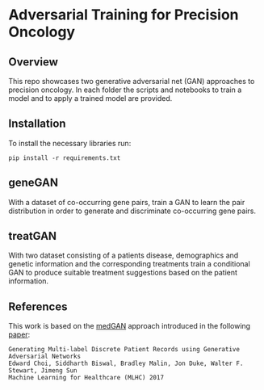 # Adversarial Training for Precision Oncology

## Overview
This repo showcases two generative adversarial net (GAN) approaches to precision oncology. In each folder the scripts and notebooks to train a model and to apply a trained model are provided.

## Installation
To install the necessary libraries run:
```
pip install -r requirements.txt
```

## geneGAN
With a dataset of co-occurring gene pairs, train a GAN to learn the pair distribution in order to generate and discriminate co-occurring gene pairs.

## treatGAN
With two dataset consisting of a patients disease, demographics and genetic information and the corresponding treatments train a conditional GAN to produce suitable treatment suggestions based on the patient information.

## References
This work is based on the [medGAN](https://github.com/mp2893/medgan) approach introduced in the following [paper](https://arxiv.org/abs/1703.06490):

	Generating Multi-label Discrete Patient Records using Generative Adversarial Networks
	Edward Choi, Siddharth Biswal, Bradley Malin, Jon Duke, Walter F. Stewart, Jimeng Sun  
	Machine Learning for Healthcare (MLHC) 2017